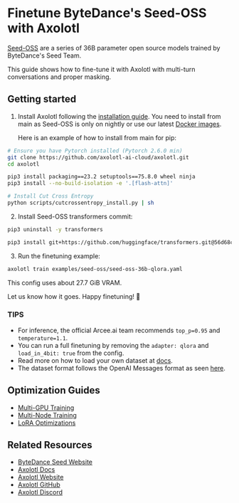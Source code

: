 # Finetune ByteDance's Seed-OSS with Axolotl

[Seed-OSS](https://huggingface.co/collections/arcee-ai/afm-45b-68823397c351603014963473) are a series of 36B parameter open source models trained by ByteDance's Seed Team.

This guide shows how to fine-tune it with Axolotl with multi-turn conversations and proper masking.

## Getting started

1. Install Axolotl following the [installation guide](https://docs.axolotl.ai/docs/installation.html). You need to install from main as Seed-OSS is only on nightly or use our latest [Docker images](https://docs.axolotl.ai/docs/docker.html).

    Here is an example of how to install from main for pip:

```bash
# Ensure you have Pytorch installed (Pytorch 2.6.0 min)
git clone https://github.com/axolotl-ai-cloud/axolotl.git
cd axolotl

pip3 install packaging==23.2 setuptools==75.8.0 wheel ninja
pip3 install --no-build-isolation -e '.[flash-attn]'

# Install Cut Cross Entropy
python scripts/cutcrossentropy_install.py | sh
```

2. Install Seed-OSS transformers commit:

```bash
pip3 uninstall -y transformers

pip3 install git+https://github.com/huggingface/transformers.git@56d68c6706ee052b445e1e476056ed92ac5eb383
```

3. Run the finetuning example:

```bash
axolotl train examples/seed-oss/seed-oss-36b-qlora.yaml
```

This config uses about 27.7 GiB VRAM.

Let us know how it goes. Happy finetuning! 🚀

### TIPS

- For inference, the official Arcee.ai team recommends `top_p=0.95` and `temperature=1.1`.
- You can run a full finetuning by removing the `adapter: qlora` and `load_in_4bit: true` from the config.
- Read more on how to load your own dataset at [docs](https://docs.axolotl.ai/docs/dataset_loading.html).
- The dataset format follows the OpenAI Messages format as seen [here](https://docs.axolotl.ai/docs/dataset-formats/conversation.html#chat_template).

## Optimization Guides

- [Multi-GPU Training](https://docs.axolotl.ai/docs/multi-gpu.html)
- [Multi-Node Training](https://docs.axolotl.ai/docs/multi-node.html)
- [LoRA Optimizations](https://docs.axolotl.ai/docs/lora_optims.html)

## Related Resources

- [ByteDance Seed Website](https://seed.bytedance.com/)
- [Axolotl Docs](https://docs.axolotl.ai)
- [Axolotl Website](https://axolotl.ai)
- [Axolotl GitHub](https://github.com/axolotl-ai-cloud/axolotl)
- [Axolotl Discord](https://discord.gg/7m9sfhzaf3)
